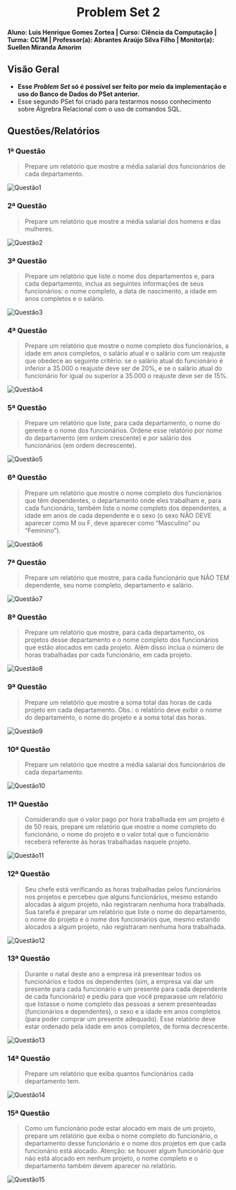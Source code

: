 <div align="center">
 
  # Problem Set 2
 
</div>

#### Aluno: Luis Henrique Gomes Zortea | Curso: Ciência da Computação | Turma: CC1M | Professor(a): Abrantes Araújo Silva Filho | Monitor(a): Suellen Miranda Amorim  

## Visão Geral

- **Esse *Problem Set* só é possível ser feito por meio da implementação e uso do Banco de Dados do PSet anterior.**
- Esse segundo PSet foi criado para testarmos nosso conhecimento sobre Álgrebra Relacional com o uso de comandos SQL.

## Questões/Relatórios

### 1ª Questão
> Prepare um relatório que mostre a média salarial dos funcionários de cada departamento.

![Questão1](https://github.com/LuisHZortea/uvv_bd_1_cc1m/blob/main/pset2/imgs/Questão1.png)

### 2ª Questão
> Prepare um relatório que mostre a média salarial dos homens e das mulheres.

![Questão2](https://github.com/LuisHZortea/uvv_bd_1_cc1m/blob/main/pset2/imgs/Questão2.png)

### 3ª Questão
> Prepare um relatório que liste o nome dos departamentos e, para cada departamento, inclua as seguintes informações de seus funcionários: o nome completo, a data de nascimento, a idade em anos completos e o salário.

![Questão3](https://github.com/LuisHZortea/uvv_bd_1_cc1m/blob/main/pset2/imgs/Questão3.png)

### 4ª Questão
> Prepare um relatório que mostre o nome completo dos funcionários, a idade em anos completos, o salário atual e o salário com um reajuste que obedece ao seguinte critério: se o salário atual do funcionário é inferior a 35.000 o reajuste deve ser de 20%, e se o salário atual do funcionário for igual ou superior a 35.000 o reajuste deve ser de 15%.

![Questão4](https://github.com/LuisHZortea/uvv_bd_1_cc1m/blob/main/pset2/imgs/Questão4.png)

### 5ª Questão
> Prepare um relatório que liste, para cada departamento, o nome do gerente e o nome dos funcionários. Ordene esse relatório por nome do departamento (em ordem crescente) e por salário dos funcionários (em ordem decrescente).

![Questão5](https://github.com/LuisHZortea/uvv_bd_1_cc1m/blob/main/pset2/imgs/Questão5.png)

### 6ª Questão
> Prepare um relatório que mostre o nome completo dos funcionários que têm dependentes, o departamento onde eles trabalham e, para cada funcionário, também liste o nome completo dos dependentes, a idade em anos de cada dependente e o sexo (o sexo NÃO DEVE aparecer como M ou F, deve aparecer como “Masculino” ou “Feminino”).

![Questão6](https://github.com/LuisHZortea/uvv_bd_1_cc1m/blob/main/pset2/imgs/Questão6.png)

### 7ª Questão
> Prepare um relatório que mostre, para cada funcionário que NÃO TEM dependente, seu nome completo, departamento e salário.

![Questão7](https://github.com/LuisHZortea/uvv_bd_1_cc1m/blob/main/pset2/imgs/Questão7.png)

### 8ª Questão
> Prepare um relatório que mostre, para cada departamento, os projetos desse departamento e o nome completo dos funcionários que estão alocados em cada projeto. Além disso inclua o número de horas trabalhadas por cada funcionário, em cada projeto.

![Questão8](https://github.com/LuisHZortea/uvv_bd_1_cc1m/blob/main/pset2/imgs/Questão8.png)

### 9ª Questão
> Prepare um relatório que mostre a soma total das horas de cada projeto em cada departamento. Obs.: o relatório deve exibir o nome do departamento, o nome do projeto e a soma total das horas.

![Questão9](https://github.com/LuisHZortea/uvv_bd_1_cc1m/blob/main/pset2/imgs/Questão9.png)

### 10ª Questão
> Prepare um relatório que mostre a média salarial dos funcionários de cada departamento.

![Questão10](https://github.com/LuisHZortea/uvv_bd_1_cc1m/blob/main/pset2/imgs/Questão10.png)

### 11ª Questão
> Considerando que o valor pago por hora trabalhada em um projeto é de 50 reais, prepare um relatório que mostre o nome completo do funcionário, o nome do projeto e o valor total que o funcionário receberá referente às horas trabalhadas naquele projeto.

![Questão11](https://github.com/LuisHZortea/uvv_bd_1_cc1m/blob/main/pset2/imgs/Questão11.png)

### 12ª Questão
> Seu chefe está verificando as horas trabalhadas pelos funcionários nos projetos e percebeu que alguns funcionários, mesmo estando alocadas à algum projeto, não registraram nenhuma hora trabalhada. Sua tarefa é preparar um relatório que liste o nome do departamento, o nome do projeto e o nome dos funcionários que, mesmo estando alocados a algum projeto, não registraram nenhuma hora trabalhada.

![Questão12](https://github.com/LuisHZortea/uvv_bd_1_cc1m/blob/main/pset2/imgs/Questão12.png)

### 13ª Questão
> Durante o natal deste ano a empresa irá presentear todos os funcionários e todos os dependentes (sim, a empresa vai dar um presente para cada funcionário e um presente para cada dependente de cada funcionário) e pediu para que você preparasse um relatório que listasse o nome completo das pessoas a serem presenteadas (funcionários e dependentes), o sexo e a idade em anos completos (para poder comprar um presente adequado). Esse relatório deve estar ordenado pela idade em anos completos, de forma decrescente.

![Questão13](https://github.com/LuisHZortea/uvv_bd_1_cc1m/blob/main/pset2/imgs/Questão13.png)

### 14ª Questão
> Prepare um relatório que exiba quantos funcionários cada departamento tem.

![Questão14](https://github.com/LuisHZortea/uvv_bd_1_cc1m/blob/main/pset2/imgs/Questão14.png)

### 15ª Questão
> Como um funcionário pode estar alocado em mais de um projeto, prepare um relatório que exiba o nome completo do funcionário, o departamento desse funcionário e o nome dos projetos em que cada funcionário está alocado. Atenção: se houver algum funcionário que não está alocado em nenhum projeto, o nome completo e o departamento também devem aparecer no relatório.

![Questão15](https://github.com/LuisHZortea/uvv_bd_1_cc1m/blob/main/pset2/imgs/Questão15.png)
